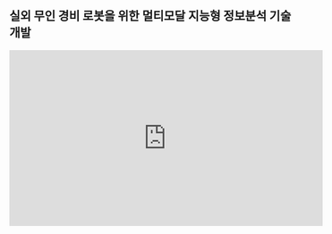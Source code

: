 ## 실외 무인 경비 로봇을 위한 멀티모달 지능형 정보분석 기술 개발

<iframe width="560" height="315" src="https://www.youtube.com/embed/QxpQtVxcH3Q/" frameborder="0" allow="accelerometer; autoplay; clipboard-write; encrypted-media; gyroscope; picture-in-picture" allowfullscreen></iframe>

<!--
**lge-robot-navi/lge-robot-navi** is a ✨ _special_ ✨ repository because its `README.md` (this file) appears on your GitHub profile.

Here are some ideas to get you started:

- 🔭 I’m currently working on ...
- 🌱 I’m currently learning ...
- 👯 I’m looking to collaborate on ...
- 🤔 I’m looking for help with ...
- 💬 Ask me about ...
- 📫 How to reach me: ...
- 😄 Pronouns: ...
- ⚡ Fun fact: ...
-->
